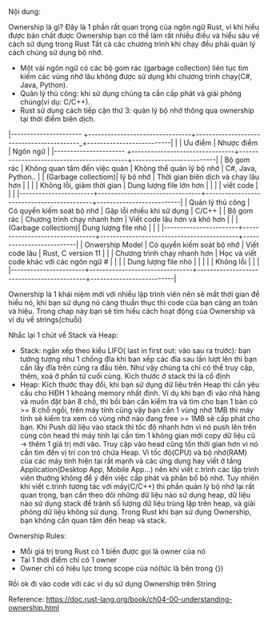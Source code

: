Nội dung:

Ownership là gì?
Đây là 1 phần rất quan trọng của ngôn ngữ Rust, vì khi hiểu được bản chất được Ownership bạn có thể làm rất nhiều điều và hiểu sâu về cách sử dụng trong Rust
Tất cả các chương trình khi chạy đều phải quản lý cách chúng sử dụng bộ nhớ.
- Một vài ngôn ngữ có các bộ gom rác (garbage collection) liên tục tìm kiếm các vùng nhớ lâu không được sử dụng khi chương trình chạy(C#, Java, Python).
- Quản lý thủ công: khi sử dụng chúng ta cần cấp phát và giải phóng chúng(ví dụ: C/C++).
- Rust sử dụng cách tiếp cận thứ 3: quản lý bộ nhớ thông qua ownership tại thời điểm biên dịch.

|---------------------- +--------------------------------+------------------------------------------_+--------------------------|
|                       |            Ưu điểm             |               Nhược điểm                  |        Ngôn ngữ          |
|---------------------- +--------------------------------+-------------------------------------------+--------------------------|
|   Bộ gom rác          |   Không quan tâm đến việc quản |   Không thể quản lý bộ nhớ                |  C#, Java, Python..      |
|   (Garbage collectiom)|   lý bộ nhớ                    |   Thời gian biên dịch và chạy lâu hơn     |                          |
|                       |   Không lỗi, giảm thời gian    |   Dung lượng file lớn hơn                 |                          |
|                       |   viết code                    |                                           |                          |
|-----------------------+--------------------------------+-------------------------------------------+--------------------------|
|   Quản lý thủ công    |   Có quyển kiếm soát bộ nhớ    |   Gặp lỗi nhiều khi sử dụng               |  C/C++                   |
|   Bộ gom rác          |   Chương trình chạy nhanh hơn  |   Viết code lâu hơn và khó hơn            |                          |
|   (Garbage collectiom)|   Dung lượng file nhỏ          |                                           |                          |
|-----------------------+--------------------------------+-------------------------------------------+--------------------------|
|     Onwership Model   |   Có quyển kiếm soát bộ nhớ    |  Viết code lâu                            |  Rust, C version 11      |
|                       |   Chương trình chạy nhanh hơn  |  Học và viết code khác với các ngôn ngữ # |                          |
|                       |   Dung lượng file nhỏ          |                                           |                          |
|                       |   Không lỗi                    |                                           |                          |
|-----------------------+--------------------------------+-------------------------------------------+--------------------------|




Ownership là 1 khái niệm mới với nhiều lập trình viên nên sẽ mất thời gian để hiểu nó, khi bạn sử dụng nó càng thuần thục thì code của bạn càng an toàn và hiệu.
Trong chap này bạn sẽ tìm hiểu cách hoạt động của Ownership và ví dụ về strings(chuỗi)

Nhắc lại 1 chút về Stack và Heap:
- Stack: ngăn xếp theo kiểu LIFO( last in first out: vào sau ra trước): bạn tưởng tượng như 1 chồng đĩa khi bạn xếp các đĩa sau lần lượt lên thì bạn cần lấy đĩa trên cùng ra đầu tiên.
Như vậy chúng ta chỉ có thể truy cập, thêm, xoá ở phần tử cuối cùng.
Kích thước ở stack thì là cố định
- Heap: Kích thước thay đổi, khi bạn sử dụng dữ liệu trên Heap thì cần yêu cầu cho HĐH 1 khoảng memory nhất định.
Ví dụ khi bạn đi vào nhà hàng và muốn đặt bàn 8 chỗ, thì bồi bàn cần kiểm tra và tìm cho bạn 1 bàn có >= 8 chỗ ngồi, trên máy tính cũng vậy bạn cần 1 vùng nhớ 1MB thì máy tính sẽ kiểm tra xem có vùng nhớ nào đang free >= 1MB sẽ cấp phát cho bạn.
Khi Push dữ liệu vào stack thì tốc độ nhanh hơn vì nó push lên trên cùng còn head thì máy tính lại cần tìm 1 không gian mới copy dữ liệu cũ -> thêm 1 giá trị mới vào.
Truy cập vào head cũng tốn thời gian hơn vì nó cần tìm đến vị trí con trỏ chứa Heap.
Vì tốc độ(CPU) và bộ nhớ(RAM) của các máy tính hiện tại rất mạnh và các ứng dụng hay viết ở tầng Application(Desktop App, Mobile App...) nên khi viết c.trình các lập trình viên thường không để ý đến việc cấp phát và phân bổ bộ nhớ.
Tuy nhiên khi viết c.trình tương tác với máy(C/C++) thì phần quản lý bộ nhớ lại rất quan trọng, bạn cần theo dõi những dữ liệu nào sử dụng heap, dữ liệu nào sử dụng stack để tránh số lượng dữ liệu trùng lặp trên heap, và giải phóng dữ liệu không sử dụng.
Trong Rust khi bạn sử dụng Ownership, bạn không cần quan tâm đến heap và stack.

Ownership Rules:
- Mỗi giá trị trong Rust có 1 biến được gọi là owner của nó
- Tại 1 thời điểm chỉ có 1 owner
- Owner chỉ có hiệu lực trong scope của nó(tức là bên trong {})

Rồi ok đi vào code với các ví dụ sử dụng Ownership trên String

Reference: https://doc.rust-lang.org/book/ch04-00-understanding-ownership.html